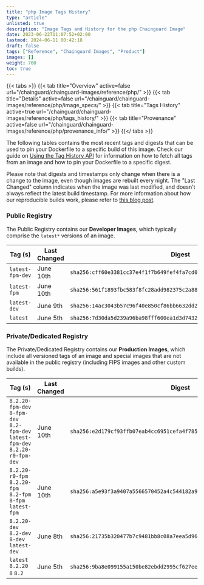 ```yaml
---
title: "php Image Tags History"
type: "article"
unlisted: true
description: "Image Tags and History for the php Chainguard Image"
date: 2023-06-22T11:07:52+02:00
lastmod: 2024-06-11 00:42:18
draft: false
tags: ["Reference", "Chainguard Images", "Product"]
images: []
weight: 700
toc: true
---
```


{{< tabs >}}
{{< tab title="Overview" active=false url="/chainguard/chainguard-images/reference/php/" >}}
{{< tab title="Details" active=false url="/chainguard/chainguard-images/reference/php/image_specs/" >}}
{{< tab title="Tags History" active=true url="/chainguard/chainguard-images/reference/php/tags_history/" >}}
{{< tab title="Provenance" active=false url="/chainguard/chainguard-images/reference/php/provenance_info/" >}}
{{</ tabs >}}

The following tables contains the most recent tags and digests that can be used to pin your Dockerfile to a specific build of this image. Check our guide on [Using the Tag History API](/chainguard/chainguard-images/using-the-tag-history-api/) for information on how to fetch all tags from an image and how to pin your Dockerfile to a specific digest.

Please note that digests and timestamps only change when there is a change to the image, even though images are rebuilt every night. The "Last Changed" column indicates when the image was last modified, and doesn't always reflect the latest build timestamp. For more information about how our reproducible builds work, please refer to [this blog post](https://www.chainguard.dev/unchained/reproducing-chainguards-reproducible-image-builds).

### Public Registry
The Public Registry contains our **Developer Images**, which typically comprise the `latest*` versions of an image.

| Tag (s)           | Last Changed | Digest                                                                    |
|-------------------|--------------|---------------------------------------------------------------------------|
|  `latest-fpm-dev` | June 10th    | `sha256:cff60e3381cc37e4f1f7b649fef4fa7cd03e87f1205936ef5d6fb29ab9900b30` |
|  `latest-fpm`     | June 10th    | `sha256:561f1893fbc583f8fc28add982375c2a8876f350192cdb6e9c3b99f7186d474b` |
|  `latest-dev`     | June 9th     | `sha256:14ac3043b57c96f40e850cf86bb6632dd26ab79ef09600e02b34f720e4c12d63` |
|  `latest`         | June 5th     | `sha256:7d30da5d239a96ba98fff600ea1d3d743283292ec23c8bd2b823d387cca639f2` |


### Private/Dedicated Registry
The Private/Dedicated Registry contains our **Production Images**, which include all versioned tags of an image and special images that are not available in the public registry (including FIPS images and other custom builds).

| Tag (s)                                                                          | Last Changed | Digest                                                                    |
|----------------------------------------------------------------------------------|--------------|---------------------------------------------------------------------------|
|  `8.2.20-fpm-dev` `8-fpm-dev` `8.2-fpm-dev` `latest-fpm-dev` `8.2.20-r0-fpm-dev` | June 10th    | `sha256:e2d179cf93ffb07eab4cc6951cefa4f785400fd5da6642e9dd81013aaed7fd4a` |
|  `8.2.20-r0-fpm` `8.2.20-fpm` `8.2-fpm` `8-fpm` `latest-fpm`                     | June 10th    | `sha256:a5e93f3a9407a5566570452a4c544182a92889297807cd66ef2007476d3a3b9a` |
|  `8.2.20-dev` `8.2-dev` `8-dev` `latest-dev`                                     | June 8th     | `sha256:21735b320477b7c9481bb8c08a7eea5d96a42f9447108768dc53d98bd407f34f` |
|  `latest` `8.2.20` `8` `8.2`                                                     | June 5th     | `sha256:9ba8e099155a150be82ebdd2995cf627eec8630c508a0db8ea2a73f176dd649e` |

